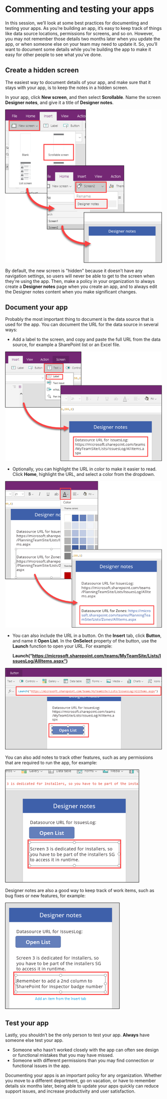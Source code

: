 <properties
   pageTitle="Best Practices: Commenting and testing your apps | Microsoft PowerApps"
   description="Best practices for commenting and testing your PowerApp"
   services=""
   suite="powerapps"
   documentationCenter="na"
   authors="v-brbene"
   manager="anneta"
   editor=""
   tags=""
   featuredVideoId="os33pHQ9jSU"
   courseDuration="4m"/>

<tags
   ms.service="powerapps"
   ms.devlang="na"
   ms.topic="get-started-article"
   ms.tgt_pltfrm="na"
   ms.workload="na"
   ms.date="07/10/2017"
   ms.author="v-brbene"/>

# Commenting and testing your apps

In this session, we’ll look at some best practices for documenting and testing your apps. As you’re building an app, it’s easy to keep track of things like data source locations, permissions for screens, and so on. However, you may not remember those details two months later when you update the app, or when someone else on your team may need to update it. So, you’ll want to document some details while you’re building the app to make it easy for other people to see what you’ve done. 

## Create a hidden screen

The easiest way to document details of your app, and make sure that it stays with your app, is to keep the notes in a hidden screen.  

In your app, click **New screen**, and then select **Scrollable**.  Name the screen **Designer notes**, and give it a title of **Designer notes**. 

![New screen](./media/learning-bp-comment-your-app/new-screen.png)

By default, the new screen is "hidden" because it doesn’t have any navigation settings, so users will never be able to get to the screen when they're using the app.  Then, make a policy in your organization to always create a **Designer notes** page when you create an app, and to always edit the Designer notes content when you make significant changes. 

## Document your app
Probably the most important thing to document is the data source that is used for the app. You can document the URL for the data source in several ways:

- Add a label to the screen, and copy and paste the full URL from the data source, for example a SharePoint list or an Excel file. 

![URL label](./media/learning-bp-comment-your-app/url-label.png)


- Optionally, you can highlight the URL in color to make it easier to read. Click **Home**, highlight the URL, and select a color from the dropdown.  

![URL color](./media/learning-bp-comment-your-app/url-color.png)


- You can also include the URL in a button. On the **Insert** tab, click **Button**, and name it **Open List**.  In the **OnSelect** property of the button, use the **Launch** function to open your URL. For example:

  **Launch(“https://microsoft.sharepoint.com/teams/MyTeamSite/Lists/IssuesLog/AllItems.aspx”)** 

![URL button](./media/learning-bp-comment-your-app/url-button.png)



You can also add notes to track other features, such as any permissions that are required to run the app, for example:

![Permission note](./media/learning-bp-comment-your-app/permission-note.png)

Designer notes are also a good way to keep track of work items, such as bug fixes or new features, for example:

![Work items](./media/learning-bp-comment-your-app/work-items.png)


## Test your app

Lastly, you shouldn’t be the only person to test your app. **Always** have someone else test your app.
-  Someone who hasn’t worked closely with the app can often see design or functional mistakes that you may have missed.
- Someone with different permissions than you may find connection or functional issues in the app. 

Documenting your apps is an important policy for any organization. Whether you move to a different department, go on vacation, or have to remember details six months later, being able to update your apps quickly can reduce support issues, and increase productivity and user satisfaction. 








